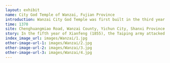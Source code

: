 ```yaml
---
layout: exhibit
name: City God Temple of Wanzai, Fujian Province
introduction: Wanzai City God Temple was first built in the third year of the Ming Dynasty (1370) when Feng Houli, the prefect of the county, converted the old residence of Liu Ren with a red scarf. City God is one of the most important deities commonly worshipped in Han Chinese religious culture, mostly by the famous heroes who have served the local people, and is a god believed by Han Chinese folk and Taoists to guard the city. It was destroyed during the Yongle period. It was rebuilt in 1445 by Zhou Ji, the prefect of the county.
time: 1370
site: Chenghuangmiao Road, Wanzai County, Yichun City, Shanxi Province
story: In the fifth year of Xianfeng (1855), the Taiping army attacked the county and fought with the government troops, and the temple was destroyed. In 1858, 1860 and 1870, the temple was restored by the people of the county. After the founding of New China during the "Cultural Revolution", the superstitious bodhisattva was destroyed. 1997 donations to restore, now known as the Temple of Ten Thousand Buddhas. The temple faces south and covers an area of 5,000 square metres. The building is simple and elegant, with five halls, green walls and grey tiles, carved beams and painted pillars, 17 pairs of square stone pillars and 20 pairs of wooden pillars, with drum-shaped plinths, and a dozen pairs of couples carved in the front of the pillars. The overall layout fully reflects the architectural style of the Ming Dynasty, with symmetry on the left and right.
index_image_url: images/Wanzai/1.jpg
other-image-url-1: images/Wanzai/2.jpg
other-image-url-2: images/Wanzai/3.jpg
other-image-url-3: images/Wanzai/4.jpg
---
```

